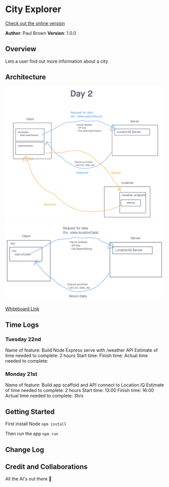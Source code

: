 # City Explorer

[Check out the online version](q-city-explorer.netlify.app)

**Author**: Paul Brown
**Version**: 1.0.0

## Overview
Lets a user find out more information about a city

## Architecture
![Day 7 Architecture](./public/architecture.day7.png)
![Day 6 Architecture](./public/architecture.day6.png)

[Whiteboard Link](https://projects.invisionapp.com/freehand/document/Kv8Eoqf3X)

## Time Logs

### Tuesday 22nd
Name of feature: Build Node Express serve with /weather API
Estimate of time needed to complete: 2 hours
Start time: 
Finish time: 
Actual time needed to complete: 


### Monday 21st
Name of feature: Build app scaffold and API connect to Location IQ
Estimate of time needed to complete: 2 hours
Start time: 13:00
Finish time: 16:00
Actual time needed to complete: 3hrs


## Getting Started
<!-- What are the steps that a user must take in order to build this app on their own machine and get it running? -->
First install Node
`npm install`

Then run the app
`npm run`






## Change Log
<!-- Use this area to document the iterative changes made to your application as each feature is successfully implemented. Use time stamps. Here's an example:

01-01-2001 4:59pm - Application now has a fully-functional express server, with a GET route for the location resource. -->

## Credit and Collaborations

All the AI's out there 👊